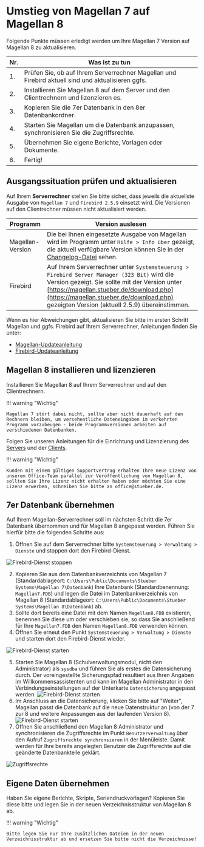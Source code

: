 # Umstieg von Magellan 7 auf Magellan 8

Folgende Punkte müssen erledigt werden um Ihre Magellan 7 Version auf Magellan 8 zu aktualisieren.

Nr.|Was ist zu tun
--|--
1.| Prüfen Sie, ob auf Ihrem Serverrechner Magellan und Firebird aktuell sind und aktualisieren ggfs.
2.| Installieren Sie Magellan 8 auf dem Server und den Clientrechnern und lizenzieren es.
3.| Kopieren Sie die 7er Datenbank in den 8er Datenbankordner.
4.| Starten Sie Magellan um die Datenbank anzupassen, synchronisieren Sie die Zugriffsrechte.
5.| Übernehmen Sie eigene Berichte, Vorlagen oder Dokumente.
6.| Fertig!

## Ausgangssituation prüfen und aktualisieren

Auf Ihrem **Serverrechner** stellen Sie bitte sicher, dass jeweils die aktuellste Ausgabe von `Magellan 7` und `Firebird 2.5.9` einsetzt wird. Die Versionen auf den Clientrechner müssen nicht aktualisiert werden.

Programm|Version auslesen
--|--
Magellan-Version|Die bei Ihnen eingesetzte Ausgabe von Magellan wird im Programm unter `Hilfe > Info über` gezeigt, die aktuell verfügbare Version können Sie in der [Changelog-Datei](https://doc.magellan.stueber.de/changelog/changelog/) sehen.
Firebird| Auf Ihrem Serverrechner unter `Systemsteuerung > Firebird Server Manager (323 Bit)` wird die Version gezeigt. Sie sollte mit der Version unter [https://magellan.stueber.de/download.php](https://magellan.stueber.de/download.php) gezeigten Version (aktuell 2.5.9) übereinstimmen.

Wenn es hier Abweichungen gibt, aktualisieren Sie bitte im ersten Schritt Magellan und ggfs. Firebird auf Ihrem Serverrechner, Anleitungen finden Sie unter:

* [Magellan-Updateanleitung](https://doc.magellan.stueber.de/schulverwaltung/update/wie-kann-ein-update-verteilt-werden/)
* [Firebird-Updateanleitung](https://doc.magellan.stueber.de/schulverwaltung/update/firebird-aktualisieren/)

## Magellan 8 installieren und lizenzieren

Installieren Sie Magellan 8 auf Ihrem Serverrechner und auf den Clientrechnern.

!!! warning "Wichtig"

    Magellan 7 stört dabei nicht, sollte aber nicht dauerhaft auf den Rechnern bleiben, um versehentliche Dateneingaben im verkehrten Programm vorzubeugen - beide Programmversionen arbeiten auf verschiedenen Datenbanken.

Folgen Sie unseren Anleitungen für die Einrichtung und Lizenzierung des [Servers](https://doc.magellan.stueber.de/schulverwaltung/installation/version8/server.installieren/) und der [Clients](https://doc.magellan.stueber.de/schulverwaltung/installation/version8/arbeitsplatz.installieren/).

!!! warning "Wichtig"

    Kunden mit einem gültigen Supportvertrag erhalten Ihre neue Lizenz von unserem Office-Team parallel zur Veröffentlichung von Magellan 8, sollten Sie Ihre Lizenz nicht erhalten haben oder möchten Sie eine Lizenz erwerben, schreiben Sie bitte an office@stueber.de.

## 7er Datenbank übernehmen

Auf Ihrem Magellan-Serverrechner soll im nächsten Schritt die 7er Datenbank übernommen und für Magellan 8 angepasst werden. Führen Sie hierfür bitte die folgenden Schritte aus:

1. Öffnen Sie auf dem Serverrechner bitte `Systemsteuerung > Verwaltung > Dienste` und stoppen dort den Firebird-Dienst.

![Firebird-Dienst stoppen](/assets/images/update/7zu8/01.png)

2. Kopieren Sie aus dem Datenbankverzeichnis von Magellan 7 (Standardablageort: `C:\Users\Public\Documents\Stueber Systems\Magellan 7\Datenbank`) Ihre Datenbank (Standardbenennung: `Magellan7.FDB`) und legen die Datei im Datenbankverzeichnis von Magellan 8 (Standardablageort: `C:\Users\Public\Documents\Stueber Systems\Magellan 8\Datenbank`) ab.
3. Sollte dort bereits eine Datei mit dem Namen `Magellan8.FDB` existieren, benennen Sie diese um oder verschieben sie, so dass Sie anschließend für Ihre `Magellan7.FDB` den Namen `Magellan8.FDB` verwenden können.
4. Öffnen Sie erneut den Punkt `Systemsteuerung > Verwaltung > Dienste` und starten dort den Firebird-Dienst wieder.

![Firebird-Dienst starten](/assets/images/update/7zu8/02.png)

5. Starten Sie Magellan 8 (Schulverwaltungsmodul, nicht den Administrator) als `sysdba` und führen Sie als erstes die Datensicherung durch. Der voreingestellte Sicherungspfad resultiert aus Ihren Angaben im Willkommensassistenten und kann im Magellan Administrator in den Verbindungseinstellungen auf der Unterkarte `Datensicherung` angepasst werden.
![Firebird-Dienst starten](/assets/images/update/7zu8/05.png)
7. Im Anschluss an die Datensicherung, klicken Sie bitte auf "Weiter", Magellan passt die Datenbank auf die neue Datenstruktur an (von der 7 zur 8 und weitere Anpassungen aus der laufenden Version 8).
![Firebird-Dienst starten](/assets/images/update/7zu8/06.png)
8. Öffnen Sie anschließend den Magellan 8 Administrator und synchronisieren die Zugriffsrechte im Punkt `Benutzerverwaltung` über den Aufruf  `Zugriffsrechte synchronsieren` in der Menüleiste. Damit werden für Ihre bereits angelegten Benutzer die Zugriffsrechte auf die geänderte Datenbankteile geklärt.

![Zugriffsrechte](/assets/images/update/7zu8/04.png)

## Eigene Daten übernehmen

Haben Sie eigene Berichte, Skripte, Seriendruckvorlagen? Kopieren Sie diese bitte und legen Sie in der neuen Verzeichnisstruktur von Magellan 8 ab.

!!! warning "Wichtig"

    Bitte legen Sie nur Ihre zusätzlichen Dateien in der neuen Verzeichnisstruktur ab und ersetzen Sie bitte nicht die Verzeichnisse! 
